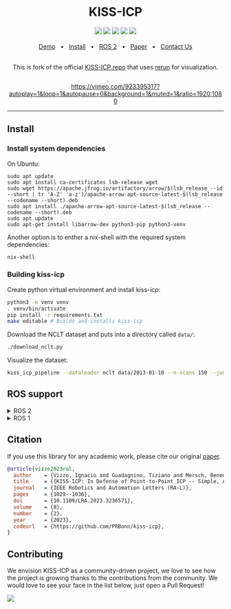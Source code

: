 <div align="center">
    <h1>KISS-ICP</h1>
    <a href="https://github.com/PRBonn/kiss-icp/releases"><img src="https://img.shields.io/github/v/release/PRBonn/kiss-icp?label=version" /></a>
    <a href="https://github.com/PRBonn/kiss-icp/blob/main/LICENSE"><img src="https://img.shields.io/github/license/PRBonn/kiss-icp" /></a>
    <a href="https://github.com/PRBonn/kiss-icp/blob/main/"><img src="https://img.shields.io/badge/Linux-FCC624?logo=linux&logoColor=black" /></a>
    <a href="https://github.com/PRBonn/kiss-icp/blob/main/"><img src="https://img.shields.io/badge/Windows-0078D6?st&logo=windows&logoColor=white" /></a>
    <a href="https://github.com/PRBonn/kiss-icp/blob/main/"><img src="https://img.shields.io/badge/mac%20os-000000?&logo=apple&logoColor=white" /></a>
    <br />
    <br />
    <a href=https://user-images.githubusercontent.com/21349875/219626075-d67e9165-31a2-4a1b-8c26-9f04e7d195ec.mp4>Demo</a>
    <span>&nbsp;&nbsp;•&nbsp;&nbsp;</span>
    <a href="https://github.com/PRBonn/kiss-icp/blob/main/README.md#Install">Install</a>
    <span>&nbsp;&nbsp;•&nbsp;&nbsp;</span>
    <a href="https://github.com/PRBonn/kiss-icp/blob/main/ros">ROS 2</a>
    <span>&nbsp;&nbsp;•&nbsp;&nbsp;</span>
    <a href=https://www.ipb.uni-bonn.de/wp-content/papercite-data/pdf/vizzo2023ral.pdf>Paper</a>
    <span>&nbsp;&nbsp;•&nbsp;&nbsp;</span>
    <a href=https://github.com/PRBonn/kiss-icp/issues>Contact Us</a>
  <br />
  <br />

This is fork of the official [KISS-ICP repo](https://github.com/PRBonn/kiss-icp) that uses [rerun](https://www.rerun.io/) for visualization.

<picture>
  <img src="https://static.rerun.io/kiss-icp-screenshot/881ec7c7c0a0e50ec5d78d82875efaf3bb3c6e01/full.png" alt="">
  <source media="(max-width: 480px)" srcset="https://static.rerun.io/kiss-icp-screenshot/881ec7c7c0a0e50ec5d78d82875efaf3bb3c6e01/480w.png">
  <source media="(max-width: 768px)" srcset="https://static.rerun.io/kiss-icp-screenshot/881ec7c7c0a0e50ec5d78d82875efaf3bb3c6e01/768w.png">
  <source media="(max-width: 1024px)" srcset="https://static.rerun.io/kiss-icp-screenshot/881ec7c7c0a0e50ec5d78d82875efaf3bb3c6e01/1024w.png">
  <source media="(max-width: 1200px)" srcset="https://static.rerun.io/kiss-icp-screenshot/881ec7c7c0a0e50ec5d78d82875efaf3bb3c6e01/1200w.png">
</picture>

https://vimeo.com/923395317?autoplay=1&loop=1&autopause=0&background=1&muted=1&ratio=1920:1080

</div>

<hr />

## Install

### Install system dependencies

On Ubuntu:
```
sudo apt update 
sudo apt install ca-certificates lsb-release wget
sudo wget https://apache.jfrog.io/artifactory/arrow/$(lsb_release --id --short | tr 'A-Z' 'a-z')/apache-arrow-apt-source-latest-$(lsb_release --codename --short).deb
sudo apt install ./apache-arrow-apt-source-latest-$(lsb_release --codename --short).deb
sudo apt update
sudo apt-get install libarrow-dev python3-pip python3-venv
```

Another option is to enther a nix-shell with the required system dependencies:
```sh
nix-shell
```

### Building kiss-icp

Create python virtual environment and install kiss-icp:
```sh
python3 -m venv venv
. venv/bin/activate
pip install -r requirements.txt
make editable # Builds and installs kiss-icp
```

Download the NCLT dataset and puts into a directory called `data/`:
```sh
./download_nclt.py
```

Visualize the dataset:
```sh
kiss_icp_pipeline --dataloader nclt data/2013-01-10 --n-scans 150 --jump 600 --deskew --memory-limit 4GB
```

## ROS support

<details>
<summary>ROS 2</summary>

```sh
cd ~/ros2_ws/src/ && git clone https://github.com/PRBonn/kiss-icp && cd ~/ros2_ws/ && colcon build --packages-select kiss_icp
```
For more detailed instructions on the ROS wrapper, please visit this [README](ros/README.md)

</details>

<details>
<summary>ROS 1</summary>

⚠️ ⚠️ **ROS 1 is deprecated in KISS-ICP and is not officially supported anymore. Upgrade now to ROS 2!** ⚠️ ⚠️

The last release that supports ROS 1 is [v0.3.0](https://github.com/PRBonn/kiss-icp/tree/v0.3.0), if you still need ROS 1 support please check that version.

</details>


## Citation

If you use this library for any academic work, please cite our original [paper](https://www.ipb.uni-bonn.de/wp-content/papercite-data/pdf/vizzo2023ral.pdf).

```bibtex
@article{vizzo2023ral,
  author    = {Vizzo, Ignacio and Guadagnino, Tiziano and Mersch, Benedikt and Wiesmann, Louis and Behley, Jens and Stachniss, Cyrill},
  title     = {{KISS-ICP: In Defense of Point-to-Point ICP -- Simple, Accurate, and Robust Registration If Done the Right Way}},
  journal   = {IEEE Robotics and Automation Letters (RA-L)},
  pages     = {1029--1036},
  doi       = {10.1109/LRA.2023.3236571},
  volume    = {8},
  number    = {2},
  year      = {2023},
  codeurl   = {https://github.com/PRBonn/kiss-icp},
}
```

## Contributing

We envision KISS-ICP as a community-driven project, we love to see how the project is growing thanks to the contributions from the community. We would love to see your face in the list below, just open a Pull Request!

<a href="https://github.com/PRBonn/kiss-icp/graphs/contributors">
  <img src="https://contrib.rocks/image?repo=PRBonn/kiss-icp" />
</a>

